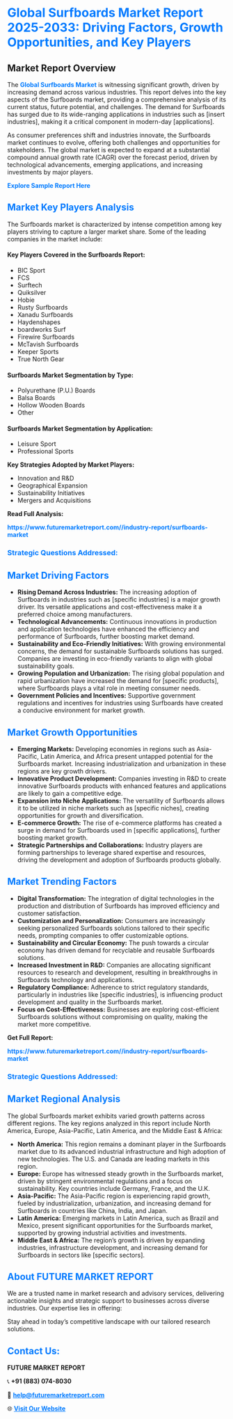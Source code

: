 <h1 style="color: #007BFF;">Global Surfboards Market Report 2025-2033: Driving Factors, Growth Opportunities, and Key Players</h1>

<section id="overview">
<h2>Market Report Overview</h2>
<p>The <a href="https://www.futuremarketreport.com//industry-report/surfboards-market" style="color: #007BFF; text-decoration: none;"><strong>Global Surfboards Market</strong></a> is witnessing significant growth, driven by increasing demand across various industries. This report delves into the key aspects of the Surfboards market, providing a comprehensive analysis of its current status, future potential, and challenges. The demand for Surfboards has surged due to its wide-ranging applications in industries such as [insert industries], making it a critical component in modern-day [applications].</p>
<p>As consumer preferences shift and industries innovate, the Surfboards market continues to evolve, offering both challenges and opportunities for stakeholders. The global market is expected to expand at a substantial compound annual growth rate (CAGR) over the forecast period, driven by technological advancements, emerging applications, and increasing investments by major players.</p>
</section>

<section id="overview">
<p><a href="https://www.futuremarketreport.com//request-sample/reportId=91069" style="color: #007BFF; text-decoration: none;"><strong>Explore Sample Report Here</strong></a></p>
</section>

<section id="key-players">
<h2 style="color: #007BFF;">Market Key Players Analysis</h2>
<p>The Surfboards market is characterized by intense competition among key players striving to capture a larger market share. Some of the leading companies in the market include:</p>
<h4>Key Players Covered in the Surfboards Report:</h4>
<ul><li>BIC Sport</li><li>FCS</li><li>Surftech</li><li>Quiksilver</li><li>Hobie</li><li>Rusty Surfboards</li><li>Xanadu Surfboards</li><li>Haydenshapes</li><li>boardworks Surf</li><li>Firewire Surfboards</li><li>McTavish Surfboards</li><li>Keeper Sports</li><li>True North Gear</li></ul>
<h4>Surfboards Market Segmentation by Type:</h4>
<ul><li>Polyurethane (P.U.) Boards</li><li>Balsa Boards</li><li>Hollow Wooden Boards</li><li>Other</li></ul>

<h4>Surfboards Market Segmentation by Application:</h4>
<ul><li>Leisure Sport</li><li>Professional Sports</li></ul>
<p><strong>Key Strategies Adopted by Market Players:</strong></p>
<ul>
<li>Innovation and R&D</li>
<li>Geographical Expansion</li>
<li>Sustainability Initiatives</li>
<li>Mergers and Acquisitions</li>
</ul>
</section>

<section>
<p><strong>Read Full Analysis: </strong></p><a href="https://www.futuremarketreport.com//industry-report/surfboards-market" style="color: #007BFF; text-decoration: none;"><strong>https://www.futuremarketreport.com//industry-report/surfboards-market</strong></a>
<h3 style="color: #007BFF;">Strategic Questions Addressed:</h3>
</section>

<section id="driving-factors">
<h2 style="color: #007BFF;">Market Driving Factors</h2>
<ul>
<li><strong>Rising Demand Across Industries:</strong> The increasing adoption of Surfboards in industries such as [specific industries] is a major growth driver. Its versatile applications and cost-effectiveness make it a preferred choice among manufacturers.</li>
<li><strong>Technological Advancements:</strong> Continuous innovations in production and application technologies have enhanced the efficiency and performance of Surfboards, further boosting market demand.</li>
<li><strong>Sustainability and Eco-Friendly Initiatives:</strong> With growing environmental concerns, the demand for sustainable Surfboards solutions has surged. Companies are investing in eco-friendly variants to align with global sustainability goals.</li>
<li><strong>Growing Population and Urbanization:</strong> The rising global population and rapid urbanization have increased the demand for [specific products], where Surfboards plays a vital role in meeting consumer needs.</li>
<li><strong>Government Policies and Incentives:</strong> Supportive government regulations and incentives for industries using Surfboards have created a conducive environment for market growth.</li>
</ul>
</section>

<section id="growth-opportunities">
<h2 style="color: #007BFF;">Market Growth Opportunities</h2>
<ul>
<li><strong>Emerging Markets:</strong> Developing economies in regions such as Asia-Pacific, Latin America, and Africa present untapped potential for the Surfboards market. Increasing industrialization and urbanization in these regions are key growth drivers.</li>
<li><strong>Innovative Product Development:</strong> Companies investing in R&D to create innovative Surfboards products with enhanced features and applications are likely to gain a competitive edge.</li>
<li><strong>Expansion into Niche Applications:</strong> The versatility of Surfboards allows it to be utilized in niche markets such as [specific niches], creating opportunities for growth and diversification.</li>
<li><strong>E-commerce Growth:</strong> The rise of e-commerce platforms has created a surge in demand for Surfboards used in [specific applications], further boosting market growth.</li>
<li><strong>Strategic Partnerships and Collaborations:</strong> Industry players are forming partnerships to leverage shared expertise and resources, driving the development and adoption of Surfboards products globally.</li>
</ul>
</section>

<section id="trending-factors">
<h2 style="color: #007BFF;">Market Trending Factors</h2>
<ul>
<li><strong>Digital Transformation:</strong> The integration of digital technologies in the production and distribution of Surfboards has improved efficiency and customer satisfaction.</li>
<li><strong>Customization and Personalization:</strong> Consumers are increasingly seeking personalized Surfboards solutions tailored to their specific needs, prompting companies to offer customizable options.</li>
<li><strong>Sustainability and Circular Economy:</strong> The push towards a circular economy has driven demand for recyclable and reusable Surfboards solutions.</li>
<li><strong>Increased Investment in R&D:</strong> Companies are allocating significant resources to research and development, resulting in breakthroughs in Surfboards technology and applications.</li>
<li><strong>Regulatory Compliance:</strong> Adherence to strict regulatory standards, particularly in industries like [specific industries], is influencing product development and quality in the Surfboards market.</li>
<li><strong>Focus on Cost-Effectiveness:</strong> Businesses are exploring cost-efficient Surfboards solutions without compromising on quality, making the market more competitive.</li>
</ul>
</section>

<section>
<p><strong>Get Full Report: </strong></p><a href="https://www.futuremarketreport.com//industry-report/surfboards-market" style="color: #007BFF; text-decoration: none;"><strong>https://www.futuremarketreport.com//industry-report/surfboards-market</strong></a>
<h3 style="color: #007BFF;">Strategic Questions Addressed:</h3>
</section>


<section id="regional-analysis">
<h2 style="color: #007BFF;">Market Regional Analysis</h2>
<p>The global Surfboards market exhibits varied growth patterns across different regions. The key regions analyzed in this report include North America, Europe, Asia-Pacific, Latin America, and the Middle East & Africa:</p>
<ul>
<li><strong>North America:</strong> This region remains a dominant player in the Surfboards market due to its advanced industrial infrastructure and high adoption of new technologies. The U.S. and Canada are leading markets in this region.</li>
<li><strong>Europe:</strong> Europe has witnessed steady growth in the Surfboards market, driven by stringent environmental regulations and a focus on sustainability. Key countries include Germany, France, and the U.K.</li>
<li><strong>Asia-Pacific:</strong> The Asia-Pacific region is experiencing rapid growth, fueled by industrialization, urbanization, and increasing demand for Surfboards in countries like China, India, and Japan.</li>
<li><strong>Latin America:</strong> Emerging markets in Latin America, such as Brazil and Mexico, present significant opportunities for the Surfboards market, supported by growing industrial activities and investments.</li>
<li><strong>Middle East & Africa:</strong> The region’s growth is driven by expanding industries, infrastructure development, and increasing demand for Surfboards in sectors like [specific sectors].</li>
</ul>
</section>

<footer>
<h2 style="color: #007BFF;">About FUTURE MARKET REPORT</h2>
<p>We are a trusted name in market research and advisory services, delivering actionable insights and strategic support to businesses across diverse industries. Our expertise lies in offering:</p>

<p>Stay ahead in today’s competitive landscape with our tailored research solutions.</p>

<h2 style="color: #007BFF;">Contact Us:</h2>
<p><strong>FUTURE MARKET REPORT</strong></p>
<p>📞 <strong>+91 (883) 074-8030</strong></p>
<p>📧 <strong><a href="mailto:help@futuremarketreport.com" style="color: #007BFF;">help@futuremarketreport.com</a></strong></p>
<p>🌐 <strong><a href="https://www.futuremarketreport.com/" style="color: #007BFF;">Visit Our Website</a></strong></p>
</footer>